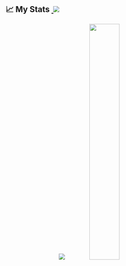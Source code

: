 <!--
- 🔭 I’m currently working on ...
- 🌱 I’m currently learning ...
- 👯 I’m looking to collaborate on ...
- 🤔 I’m looking for help with ...
- 💬 Ask me about ...
- 📫 How to reach me: ...
- 😄 Pronouns: ...
- ⚡ Fun fact: ...
-->

## 📈 My Stats&nbsp;<a href="https://github.com/viher3"> <img src="https://komarev.com/ghpvc/?username=viher3&label=Profile+Views&color=2e8b57&style=flat" /></a>
<p align="center">
  <img src="https://github-readme-stats.vercel.app/api?username=viher3&count_private=true&show_icons=true&theme=dark" />
  <img width = "40%"src="https://github-readme-stats.vercel.app/api/top-langs/?username=viher3&layout=compact&theme=dark" />
</p>

